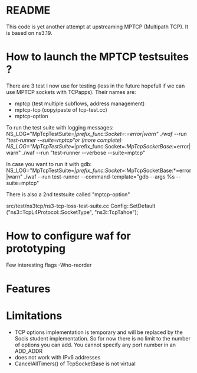 README
======

This code is yet another attempt at upstreaming MPTCP (Multipath TCP). It is based on ns3.19.


How to launch the MPTCP testsuites ?
======
There are 3 test I now use for testing (less in the future hopefull if we can use MPTCP sockets with TCPapps). Their names are:
* mptcp (test multiple subflows, address management)
* mptcp-tcp (copy/paste of tcp-test.cc)
* mptcp-option


To run the test suite with logging messages:
NS_LOG="MpTcpTestSuite=*|prefix_func:Socket=*:*=error|warn" ./waf --run "test-runner --suite=mptcp"or (more complete)
NS_LOG="MpTcpTestSuite=*|prefix_func:Socket=*:MpTcpSocketBase:*=error|warn" ./waf --run "test-runner --verbose --suite=mptcp"

In case you want to run it with gdb:
NS_LOG="MpTcpTestSuite=*|prefix_func:Socket=*:MpTcpSocketBase:*=error|warn" ./waf --run test-runner --command-template="gdb --args %s --suite=mptcp"

There is also a 2nd testsuite called "mptcp-option"

 src/test/ns3tcp/ns3-tcp-loss-test-suite.cc
 Config::SetDefault ("ns3::TcpL4Protocol::SocketType", "ns3::TcpTahoe");

How to configure waf for prototyping
======
Few interesting flags
-Wno-reorder


Features
======

Limitations
======
* TCP options implementation is temporary and will be replaced by the Socis student implementation. So for now there is no limit to the number of options you can add. You cannot specify any port number in an ADD_ADDR
* does not work with IPv6 addresses
* CancelAllTimers() of TcpSocketBase is not virtual
